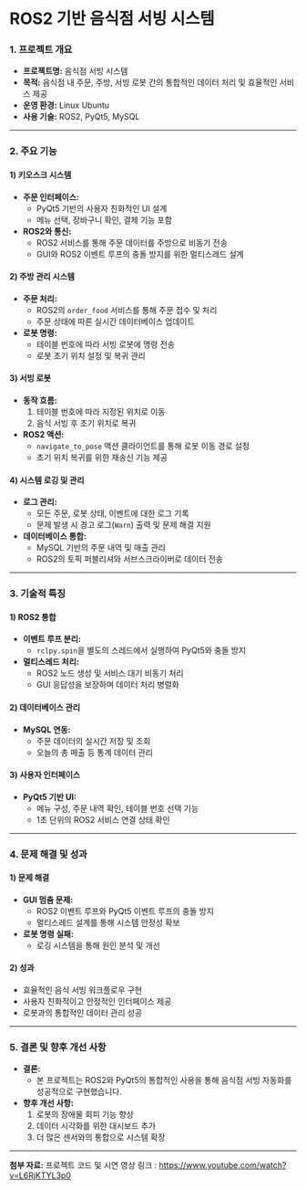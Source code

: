 # ROS2 기반 음식점 서빙 시스템

### 1. 프로젝트 개요
- **프로젝트명:** 음식점 서빙 시스템
- **목적:** 음식점 내 주문, 주방, 서빙 로봇 간의 통합적인 데이터 처리 및 효율적인 서비스 제공
- **운영 환경:** Linux Ubuntu
- **사용 기술:** ROS2, PyQt5, MySQL

---

### 2. 주요 기능
#### 1) 키오스크 시스템
- **주문 인터페이스:**
  - PyQt5 기반의 사용자 친화적인 UI 설계
  - 메뉴 선택, 장바구니 확인, 결제 기능 포함
- **ROS2와 통신:**
  - ROS2 서비스를 통해 주문 데이터를 주방으로 비동기 전송
  - GUI와 ROS2 이벤트 루프의 충돌 방지를 위한 멀티스레드 설계

#### 2) 주방 관리 시스템
- **주문 처리:**
  - ROS2의 `order_food` 서비스를 통해 주문 접수 및 처리
  - 주문 상태에 따른 실시간 데이터베이스 업데이트
- **로봇 명령:**
  - 테이블 번호에 따라 서빙 로봇에 명령 전송
  - 로봇 초기 위치 설정 및 복귀 관리

#### 3) 서빙 로봇
- **동작 흐름:**
  1. 테이블 번호에 따라 지정된 위치로 이동
  2. 음식 서빙 후 초기 위치로 복귀
- **ROS2 액션:**
  - `navigate_to_pose` 액션 클라이언트를 통해 로봇 이동 경로 설정
  - 초기 위치 복귀를 위한 재송신 기능 제공

#### 4) 시스템 로깅 및 관리
- **로그 관리:**
  - 모든 주문, 로봇 상태, 이벤트에 대한 로그 기록
  - 문제 발생 시 경고 로그(`Warn`) 출력 및 문제 해결 지원
- **데이터베이스 통합:**
  - MySQL 기반의 주문 내역 및 매출 관리
  - ROS2의 토픽 퍼블리셔와 서브스크라이버로 데이터 전송

---

### 3. 기술적 특징
#### 1) ROS2 통합
- **이벤트 루프 분리:**
  - `rclpy.spin`을 별도의 스레드에서 실행하여 PyQt5와 충돌 방지
- **멀티스레드 처리:**
  - ROS2 노드 생성 및 서비스 대기 비동기 처리
  - GUI 응답성을 보장하며 데이터 처리 병렬화

#### 2) 데이터베이스 관리
- **MySQL 연동:**
  - 주문 데이터의 실시간 저장 및 조회
  - 오늘의 총 매출 등 통계 데이터 관리

#### 3) 사용자 인터페이스
- **PyQt5 기반 UI:**
  - 메뉴 구성, 주문 내역 확인, 테이블 번호 선택 기능
  - 1초 단위의 ROS2 서비스 연결 상태 확인

---

### 4. 문제 해결 및 성과
#### 1) 문제 해결
- **GUI 멈춤 문제:**
  - ROS2 이벤트 루프와 PyQt5 이벤트 루프의 충돌 방지
  - 멀티스레드 설계를 통해 시스템 안정성 확보
- **로봇 명령 실패:**
  - 로깅 시스템을 통해 원인 분석 및 개선

#### 2) 성과
- 효율적인 음식 서빙 워크플로우 구현
- 사용자 친화적이고 안정적인 인터페이스 제공
- 로봇과의 통합적인 데이터 관리 성공

---

### 5. 결론 및 향후 개선 사항
- **결론:**
  - 본 프로젝트는 ROS2와 PyQt5의 통합적인 사용을 통해 음식점 서빙 자동화를 성공적으로 구현했습니다.
- **향후 개선 사항:**
  1. 로봇의 장애물 회피 기능 향상
  2. 데이터 시각화를 위한 대시보드 추가
  3. 더 많은 센서와의 통합으로 시스템 확장

---

**첨부 자료:** 프로젝트 코드 및 시연 영상 링크 : https://www.youtube.com/watch?v=L6RjKTYL3p0

